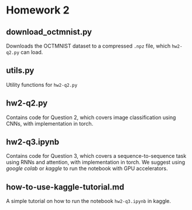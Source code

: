 # Homework 2

## download_octmnist.py

Downloads the OCTMNIST dataset to a compressed `.npz` file, which `hw2-q2.py` can load.

## utils.py

Utility functions for `hw2-q2.py`

## hw2-q2.py

Contains code for Question 2, which covers image classification using CNNs, with implementation in torch.

## hw2-q3.ipynb

Contains code for Question 3, which covers a sequence-to-sequence task using RNNs and attention, with implementation in torch. We suggest using *google colab* or *kaggle* to run the notebook with GPU accelerators.

## how-to-use-kaggle-tutorial.md

A simple tutorial on how to run the notebook `hw2-q3.ipynb` in kaggle.
